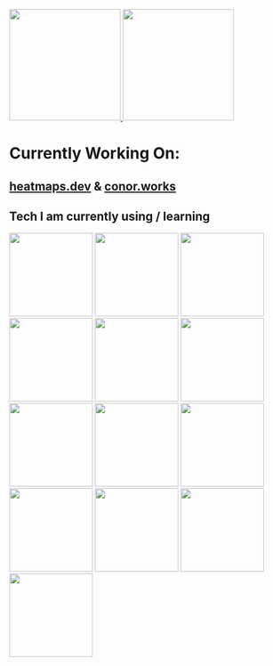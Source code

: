 <div>
<a href="https://github.com/anuraghazra/github-readme-stats">
  <img height=200  src="https://github-readme-stats.vercel.app/api?username=ConorMcD5612&theme=radical&include_all_commits=true&hide=stars&show_icons=true" />
</a>
<a href="https://github.com/anuraghazra/convoychat">
  <img height=200  src="https://github-readme-stats.vercel.app/api/top-langs/?username=ConorMcD5612&size_weight=0.5&count_weight=0.5&exclude_repo=giftApp,ml-final&theme=radical&card_width=200" />
</a>
</div>
<h1>Currently Working On:</h1>
<h2> <a href="heatmaps.dev">heatmaps.dev</a> & <a href="conor.works">conor.works</a> </h2>

## Tech I am currently using / learning 
<img src="https://raw.githubusercontent.com/marwin1991/profile-technology-icons/refs/heads/main/icons/typescript.png" height=150 width=150>
<img src="https://raw.githubusercontent.com/marwin1991/profile-technology-icons/refs/heads/main/icons/next_js.png" height=150 width=150>
<img src="https://raw.githubusercontent.com/marwin1991/profile-technology-icons/refs/heads/main/icons/react.png" height=150 width=150>
<img src="https://raw.githubusercontent.com/marwin1991/profile-technology-icons/refs/heads/main/icons/html.png" height=150 width=150>
<img src="    https://raw.githubusercontent.com/marwin1991/profile-technology-icons/refs/heads/main/icons/css.png" height=150 width=150>
<img src="https://raw.githubusercontent.com/marwin1991/profile-technology-icons/refs/heads/main/icons/tailwind_css.png" height=150 width=150>
<img src="    https://raw.githubusercontent.com/marwin1991/profile-technology-icons/refs/heads/main/icons/postgresql.png" height=150 width=150>
<img src="https://raw.githubusercontent.com/marwin1991/profile-technology-icons/refs/heads/main/icons/docker.png" height=150 width=150>
<img src="https://raw.githubusercontent.com/marwin1991/profile-technology-icons/refs/heads/main/icons/jest.png" height=150 width=150>
<img src="https://raw.githubusercontent.com/marwin1991/profile-technology-icons/refs/heads/main/icons/express.png" height=150 width=150>
<img src="https://raw.githubusercontent.com/marwin1991/profile-technology-icons/refs/heads/main/icons/node_js.png" height=150 width=150>
<img src="https://raw.githubusercontent.com/marwin1991/profile-technology-icons/refs/heads/main/icons/python.png" height=150 width=150>
<img src="https://raw.githubusercontent.com/marwin1991/profile-technology-icons/refs/heads/main/icons/pytest.png" height=150 width=150>
